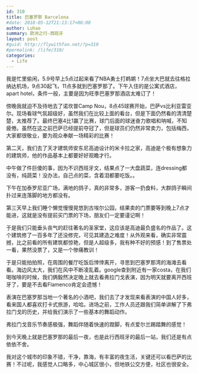 ```yaml
---
id: 310
title: 巴塞罗那 Barcelona
#date: 2018-05-12T21:13:17+00:00
author: Luhao
summary: 欧洲之行-西班牙
layout: post
#guid: http://flywithfan.net/?p=310
#permalink: /life/310/
categories:
  - Life
---
```

我是忙里偷闲，5.9号早上5点过起来看了NBA勇士打鹈鹕！7点坐大巴就去往格拉纳达机场，9点30起飞，11点多就到巴塞罗那了。下午入住的是公寓式酒店，apart hotel，条件一般，主要是因为旺季巴塞罗那酒店太难订了！

傍晚我就迫不及待地去了诺坎普Camp Nou，8点45球赛开始，巴萨vs比利亚雷亚尔。现场看球气氛超级好，虽然我们在比较上面的看台，但是下面仍然看的清清楚楚，太推荐了。最终巴塞4比1赢了比赛，球门后面的球迷奋力歌唱和呐喊，不知疲倦。虽然在这之前巴萨已经提前夺冠了，但是球员们仍然非常卖力，包括梅西，大家都很敬业，要为观众奉献一场精彩的比赛！

第二天，我们去了天才建筑师安东尼高迪设计的米卡拉之家，高迪是个极有想象力的建筑师，他的作品基本上都要好好观瞻才行。

中午做了件巨傻的事，因为不识西班牙文，结果点了一大盘蔬菜，连dressing都没有，纯蔬菜！没办法，自己点的菜，含着泪都要吃饭。。

下午在加泰罗尼亚广场，满地的鸽子，真的非常多，游客一扔食料，大群鸽子瞬间扑过来连落脚的地方都没有。

第三天早上我们睡个懒觉慢慢晃悠到古埃尔公园，结果卖的门票要等到晚上7点才能进，这就是没有提前买门票的下场，朋友们一定要谨记啊！

于是我们只能垂头丧气的赶往著名的圣家堂，这应该是高迪最负盛名的作品了。这个建筑修了一百多年了还没修完，可见其建造之难度！从外观来看，确实非常震撼，比之前看的所有建筑都惊艳，但是人超级多，我有种不好的预感！到了售票处一看，果然没票了，又是一个惨痛教训！

于是只能拍拍照，在周围的餐厅吃饭后悻悻离开，寻思到巴塞罗那湾的海滩去看看。海边风太大，我们在风中不断凌乱着。google查到附近有一家costa，在我们喝咖啡的时候，我们俩毅然决定晚上就去看弗拉门戈表演，因为明天就要离开西班牙了，要是不去看Flamenco肯定会遗憾！

表演在巴塞罗那当地一个著名的小酒吧，我们去了才发现来看表演的中国人好多，看来国人都喜欢打卡式旅游，哈哈。进场之前，工作人员还跟我们简单讲解了下弗拉门戈的历史，并给我们演示了一些基本的舞蹈动作。

弗拉门戈音乐节奏感极强，舞蹈伴随着快速的蹬脚，有点爱尔兰踢踏舞的感觉！

到今天晚上就是巴塞罗那的最后一夜，也是此行西班牙的最后一站，我们还是有点依依不舍。
  
我对这个城市的印象不错，干净，靠海，有丰富的夜生活，关键还可以看巴萨的比赛！不过呢，我感觉人口略多，中心城区很小，但地铁公交方便，社区也很安全。